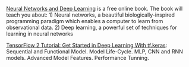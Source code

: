 [Neural Networks and Deep Learning](http://neuralnetworksanddeeplearning.com/index.html) is a free online book. The book will teach you about: 1) Neural networks, a beautiful biologically-inspired programming paradigm which enables a computer to learn from observational data. 2) Deep learning, a powerful set of techniques for learning in neural networks 

[TensorFlow 2 Tutorial: Get Started in Deep Learning With tf.keras](https://machinelearningmastery.com/tensorflow-tutorial-deep-learning-with-tf-keras/):
Sequential and Functional Model. Model Life-Cycle. MLP, 
CNN and RNN models. Advanced Model Features. Performance Tunning.
